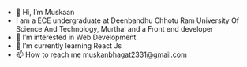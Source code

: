 - 👋 Hi, I’m Muskaan
-  I am a ECE undergraduate at Deenbandhu Chhotu Ram University Of Science And Technology, Murthal and a Front end developer
- 👀 I’m interested in Web Development
- 🌱 I’m currently learning React Js
- 📫 How to reach me muskanbhagat2331@gmail.com

<!---
Muskaan2331/Muskaan2331 is a ✨ special ✨ repository because its `README.md` (this file) appears on your GitHub profile.
You can click the Preview link to take a look at your changes.
--->
